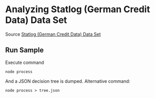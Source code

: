 # Analyzing Statlog (German Credit Data) Data Set 

Source [Statlog (German Credit Data) Data Set](https://archive.ics.uci.edu/ml/datasets/Statlog+(German+Credit+Data))

## Run Sample

Execute command

```
node process
```

And a JSON decision tree is dumped. Alternative command:

```
node process > tree.json
```
